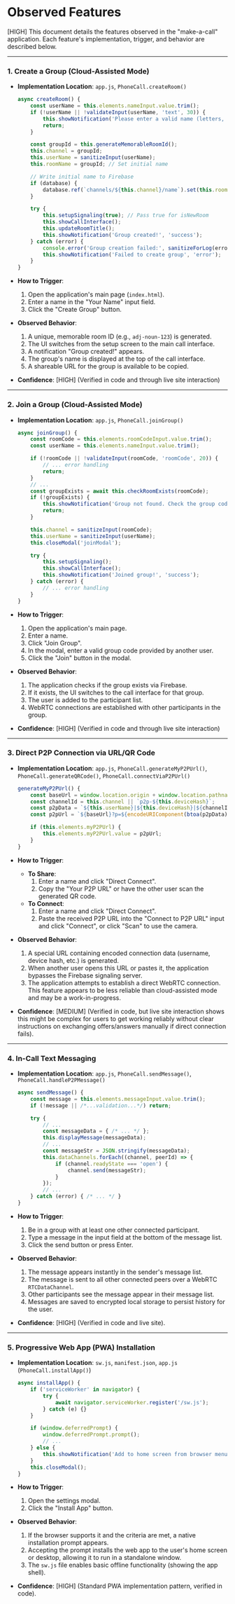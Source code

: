 # Observed Features

[HIGH] This document details the features observed in the "make-a-call" application. Each feature's implementation, trigger, and behavior are described below.

---

### 1. Create a Group (Cloud-Assisted Mode)

- **Implementation Location**: `app.js`, `PhoneCall.createRoom()`

  ```javascript
  async createRoom() {
      const userName = this.elements.nameInput.value.trim();
      if (!userName || !validateInput(userName, 'text', 30)) {
          this.showNotification('Please enter a valid name (letters, numbers, spaces only)', 'error');
          return;
      }

      const groupId = this.generateMemorableRoomId();
      this.channel = groupId;
      this.userName = sanitizeInput(userName);
      this.roomName = groupId; // Set initial name

      // Write initial name to Firebase
      if (database) {
          database.ref(`channels/${this.channel}/name`).set(this.roomName);
      }

      try {
          this.setupSignaling(true); // Pass true for isNewRoom
          this.showCallInterface();
          this.updateRoomTitle();
          this.showNotification('Group created!', 'success');
      } catch (error) {
          console.error('Group creation failed:', sanitizeForLog(error.message));
          this.showNotification('Failed to create group', 'error');
      }
  }
  ```

- **How to Trigger**:
  1.  Open the application's main page (`index.html`).
  2.  Enter a name in the "Your Name" input field.
  3.  Click the "Create Group" button.
- **Observed Behavior**:
  1.  A unique, memorable room ID (e.g., `adj-noun-123`) is generated.
  2.  The UI switches from the setup screen to the main call interface.
  3.  A notification "Group created!" appears.
  4.  The group's name is displayed at the top of the call interface.
  5.  A shareable URL for the group is available to be copied.
- **Confidence**: [HIGH] (Verified in code and through live site interaction)

---

### 2. Join a Group (Cloud-Assisted Mode)

- **Implementation Location**: `app.js`, `PhoneCall.joinGroup()`

  ```javascript
  async joinGroup() {
      const roomCode = this.elements.roomCodeInput.value.trim();
      const userName = this.elements.nameInput.value.trim();

      if (!roomCode || !validateInput(roomCode, 'roomCode', 20)) {
          // ... error handling
          return;
      }
      // ...
      const groupExists = await this.checkRoomExists(roomCode);
      if (!groupExists) {
          this.showNotification('Group not found. Check the group code.', 'error');
          return;
      }

      this.channel = sanitizeInput(roomCode);
      this.userName = sanitizeInput(userName);
      this.closeModal('joinModal');

      try {
          this.setupSignaling();
          this.showCallInterface();
          this.showNotification('Joined group!', 'success');
      } catch (error) {
          // ... error handling
      }
  }
  ```

- **How to Trigger**:
  1.  Open the application's main page.
  2.  Enter a name.
  3.  Click "Join Group".
  4.  In the modal, enter a valid group code provided by another user.
  5.  Click the "Join" button in the modal.
- **Observed Behavior**:
  1.  The application checks if the group exists via Firebase.
  2.  If it exists, the UI switches to the call interface for that group.
  3.  The user is added to the participant list.
  4.  WebRTC connections are established with other participants in the group.
- **Confidence**: [HIGH] (Verified in code and through live site interaction)

---

### 3. Direct P2P Connection via URL/QR Code

- **Implementation Location**: `app.js`, `PhoneCall.generateMyP2PUrl()`, `PhoneCall.generateQRCode()`, `PhoneCall.connectViaP2PUrl()`

  ```javascript
  generateMyP2PUrl() {
      const baseUrl = window.location.origin + window.location.pathname;
      const channelId = this.channel || `p2p-${this.deviceHash}`;
      const p2pData = `${this.userName}|${this.deviceHash}|${channelId}|${this.contactId}`;
      const p2pUrl = `${baseUrl}?p=${encodeURIComponent(btoa(p2pData))}`;

      if (this.elements.myP2PUrl) {
          this.elements.myP2PUrl.value = p2pUrl;
      }
  }
  ```

- **How to Trigger**:
  - **To Share**:
    1.  Enter a name and click "Direct Connect".
    2.  Copy the "Your P2P URL" or have the other user scan the generated QR code.
  - **To Connect**:
    1.  Enter a name and click "Direct Connect".
    2.  Paste the received P2P URL into the "Connect to P2P URL" input and click "Connect", or click "Scan" to use the camera.
- **Observed Behavior**:
  1.  A special URL containing encoded connection data (username, device hash, etc.) is generated.
  2.  When another user opens this URL or pastes it, the application bypasses the Firebase signaling server.
  3.  The application attempts to establish a direct WebRTC connection. This feature appears to be less reliable than cloud-assisted mode and may be a work-in-progress.
- **Confidence**: [MEDIUM] (Verified in code, but live site interaction shows this might be complex for users to get working reliably without clear instructions on exchanging offers/answers manually if direct connection fails).

---

### 4. In-Call Text Messaging

- **Implementation Location**: `app.js`, `PhoneCall.sendMessage()`, `PhoneCall.handleP2PMessage()`

  ```javascript
  async sendMessage() {
      const message = this.elements.messageInput.value.trim();
      if (!message || /*...validation...*/) return;

      try {
          // ...
          const messageData = { /* ... */ };
          this.displayMessage(messageData);
          // ...
          const messageStr = JSON.stringify(messageData);
          this.dataChannels.forEach((channel, peerId) => {
              if (channel.readyState === 'open') {
                  channel.send(messageStr);
              }
          });
          // ...
      } catch (error) { /* ... */ }
  }
  ```

- **How to Trigger**:
  1.  Be in a group with at least one other connected participant.
  2.  Type a message in the input field at the bottom of the message list.
  3.  Click the send button or press Enter.
- **Observed Behavior**:
  1.  The message appears instantly in the sender's message list.
  2.  The message is sent to all other connected peers over a WebRTC `RTCDataChannel`.
  3.  Other participants see the message appear in their message list.
  4.  Messages are saved to encrypted local storage to persist history for the user.
- **Confidence**: [HIGH] (Verified in code and live site).

---

### 5. Progressive Web App (PWA) Installation

- **Implementation Location**: `sw.js`, `manifest.json`, `app.js` (`PhoneCall.installApp()`)

  ```javascript
  async installApp() {
      if ('serviceWorker' in navigator) {
          try {
              await navigator.serviceWorker.register('/sw.js');
          } catch (e) {}
      }

      if (window.deferredPrompt) {
          window.deferredPrompt.prompt();
          // ...
      } else {
          this.showNotification('Add to home screen from browser menu', 'info');
      }
      this.closeModal();
  }
  ```

- **How to Trigger**:
  1.  Open the settings modal.
  2.  Click the "Install App" button.
- **Observed Behavior**:
  1.  If the browser supports it and the criteria are met, a native installation prompt appears.
  2.  Accepting the prompt installs the web app to the user's home screen or desktop, allowing it to run in a standalone window.
  3.  The `sw.js` file enables basic offline functionality (showing the app shell).
- **Confidence**: [HIGH] (Standard PWA implementation pattern, verified in code).
